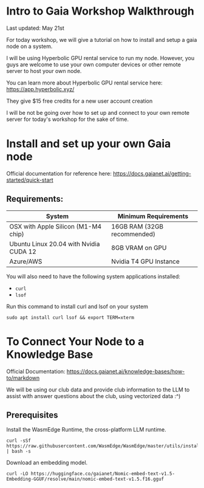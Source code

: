 # Intro to Gaia Workshop Walkthrough

Last updated: May 21st

For today workshop, we will give a tutorial on how to install and setup a gaia node on a system.

I will be using Hyperbolic GPU rental service to run my node. However, you guys are welcome to use your own computer devices or other remote server to host your own node.

You can learn more about Hyperbolic GPU rental service here: https://app.hyperbolic.xyz/

They give $15 free credits for a new user account creation

I will be not be going over how to set up and connect to your own remote server for today's workshop for the sake of time.

# Install and set up your own Gaia node

Official documentation for reference here: https://docs.gaianet.ai/getting-started/quick-start

## Requirements:

| System                                 | Minimum Requirements        |
| -------------------------------------- | --------------------------- |
| OSX with Apple Silicon (M1-M4 chip)    | 16GB RAM (32GB recommended) |
| Ubuntu Linux 20.04 with Nvidia CUDA 12 | 8GB VRAM on GPU             |
| Azure/AWS                              | Nvidia T4 GPU Instance      |

You will also need to have the following system applications installed:

- `curl`
- `lsof`

Run this command to install curl and lsof on your system
```
sudo apt install curl lsof && export TERM=xterm
```


# To Connect Your Node to a Knowledge Base

Official Documentation: https://docs.gaianet.ai/knowledge-bases/how-to/markdown

We will be using our club data and provide club information to the LLM to assist with answer questions about the club, using vectorized data :^)

## Prerequisites

Install the WasmEdge Runtime, the cross-platform LLM runtime.
```
curl -sSf https://raw.githubusercontent.com/WasmEdge/WasmEdge/master/utils/install_v2.sh | bash -s
```

Download an embedding model.

```
curl -LO https://huggingface.co/gaianet/Nomic-embed-text-v1.5-Embedding-GGUF/resolve/main/nomic-embed-text-v1.5.f16.gguf
```


